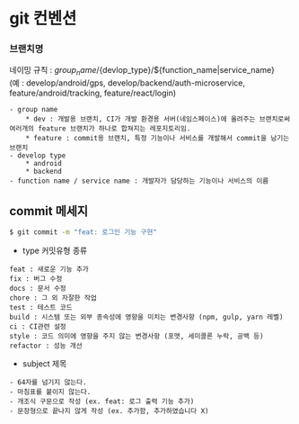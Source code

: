 # git 컨벤션

### 브랜치명
네이밍 규칙 : ${group_name}/${devlop_type}/${function_name|service_name}  
(예 : develop/android/gps, develop/backend/auth-microservice, feature/android/tracking, feature/react/login)


    - group name
        * dev : 개발용 브랜치, CI가 개발 환경용 서버(네임스페이스)에 올려주는 브랜치로써 여러개의 feature 브랜치가 하나로 합쳐지는 레포지토리임.
        * feature : commit용 브랜치, 특정 기능이나 서비스를 개발해서 commit을 남기는 브랜치
    - develop type
        * android
        * backend
    - function name / service name : 개발자가 담당하는 기능이나 서비스의 이름

## commit 메세지

```sh
$ git commit -m "feat: 로그인 기능 구현"
```

- type 커밋유형 종류
```
feat : 새로운 기능 추가
fix : 버그 수정
docs : 문서 수정
chore : 그 외 자잘한 작업
test : 테스트 코드
build : 시스템 또는 외부 종속성에 영향을 미치는 변경사항 (npm, gulp, yarn 레벨)
ci : CI관련 설정
style : 코드 의미에 영향을 주지 않는 변경사항 (포맷, 세미콜론 누락, 공백 등)
refactor : 성능 개선
```

- subject 제목
```
- 64자를 넘기지 않는다.
- 마침표를 붙이지 않는다.
- 개조식 구문으로 작성 (ex. feat: 로그 출력 기능 추가)
- 문장형으로 끝나지 않게 작성 (ex. 추가함, 추가하였습니다 X)
```

